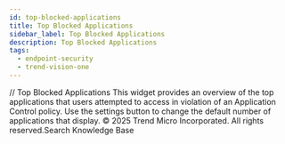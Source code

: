 ```yaml
---
id: top-blocked-applications
title: Top Blocked Applications
sidebar_label: Top Blocked Applications
description: Top Blocked Applications
tags:
  - endpoint-security
  - trend-vision-one
---
```


/*<![CDATA[*/ $('#title').html($('meta[name=map-description]').attr('content')); /*]]>*/ Top Blocked Applications This widget provides an overview of the top applications that users attempted to access in violation of an Application Control policy. Use the settings button to change the default number of applications that display. © 2025 Trend Micro Incorporated. All rights reserved.Search Knowledge Base